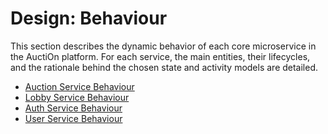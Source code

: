 # Design: Behaviour

This section describes the dynamic behavior of each core microservice in the AuctiOn platform.
For each service, the main entities, their lifecycles, and the rationale behind the chosen state
and activity models are detailed.

- [Auction Service Behaviour](./auction.md)
- [Lobby Service Behaviour](./lobby.md)
- [Auth Service Behaviour](./auth.md)
- [User Service Behaviour](./user.md)

